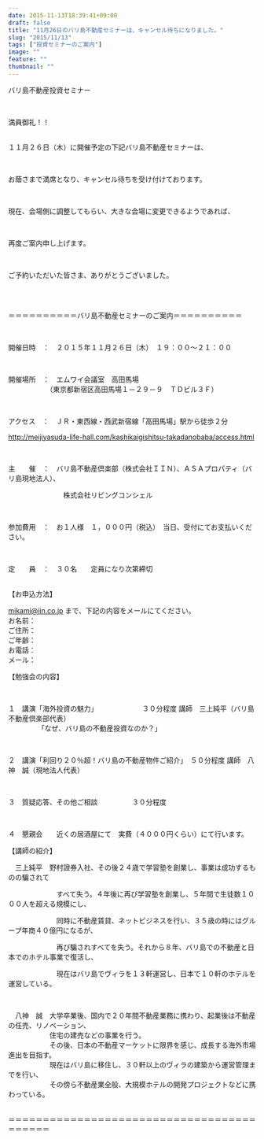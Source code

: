 ```yaml
---
date: 2015-11-13T18:39:41+09:00
draft: false
title: "11月26日のバリ島不動産セミナーは、キャンセル待ちになりました。"
slug: "2015/11/13"
tags: ["投資セミナーのご案内"]
image: ""
feature: ""
thumbnail: ""
---
```

<p>バリ島不動産投資セミナー</p><br/><p>満員御礼！！</p><p><br/>１１月２６日（木）に開催予定の下記バリ島不動産セミナーは、</p><br/><p>お蔭さまで満席となり、キャンセル待ちを受け付けております。</p><br/><p>現在、会場側に調整してもらい、大きな会場に変更できるようであれば、</p><br/><p>再度ご案内申し上げます。</p><br/><p>ご予約いただいた皆さま、ありがとうございました。</p><br/><br/><p>＝＝＝＝＝＝＝＝＝＝バリ島不動産セミナーのご案内＝＝＝＝＝＝＝＝＝＝</p><br/><p>開催日時　：　２０１５年１１月２６日（木）　１９：００～２１：００</p><br/><p>開催場所　：　エムワイ会議室　高田馬場<br/> 　　　　　　（東京都新宿区高田馬場１－２９－９　ＴＤビル３Ｆ）</p><br/><p>アクセス　：　ＪＲ・東西線・西武新宿線「高田馬場」駅から徒歩２分</p><p><a href="access.html">http://meijiyasuda-life-hall.com/kashikaigishitsu-takadanobaba/access.html</a></p><br/><p>主　　催　：　バリ島不動産倶楽部（株式会社ＩＩＮ）、ＡＳＡプロパティ（バリ島現地法人）、</p><p>　　　　　　　　株式会社リビングコンシェル</p><br/><p>参加費用　：　お１人様　１，０００円（税込）　当日、受付にてお支払いください。</p><br/><p>定　　員　：　３０名　　定員になり次第締切</p><p><br/>【お申込方法】</p><p><a href="mailto:mikami@iin.co.jp">mikami@iin.co.jp</a> まで、下記の内容をメールにてください。<br/>お名前：<br/>ご住所：<br/>ご年齢：<br/>お電話：<br/>メール：<br/> </p><p>【勉強会の内容】</p><br/><p>１　講演「海外投資の魅力」　　　　　　　３０分程度 講師　三上純平（バリ島不動産倶楽部代表）<br/> 　　　　 「なぜ、バリ島の不動産投資なのか？」</p><br/><p>２　講演「利回り２０％超！バリ島の不動産物件ご紹介」　５０分程度 講師　八神　誠（現地法人代表）</p><br/><p>３　質疑応答、その他ご相談　　　　　３０分程度</p><br/><p>４　懇親会　　近くの居酒屋にて　実費（４０００円くらい）にて行います。</p><p> </p><p>【講師の紹介】</p><p>　三上純平　野村證券入社、その後２４歳で学習塾を創業し、事業は成功するものの騙されて</p><p>　　　　　　　すべて失う。４年後に再び学習塾を創業し、５年間で生徒数１０００人を超える規模にし、</p><p>　　　　　　　同時に不動産賃貸、ネットビジネスを行い、３５歳の時にはグループ年商４０億円になるが、</p><p>　　　　　　　再び騙されすべてを失う。それから８年、バリ島での不動産と日本でのホテル事業で復活し、　　　　　　　　</p><p>　　　　　　　現在はバリ島でヴィラを１３軒運営し、日本で１０軒のホテルを運営している。</p><br/><p>　八神　誠　大学卒業後、国内で２０年間不動産業務に携わり、起業後は不動産の任売、リノベーション、<br/>　　　　　　住宅の建売などの事業を行う。<br/>　　　　　　その後、日本の不動産マーケットに限界を感じ、成長する海外市場進出を目指す。<br/>　　　　　　現在はバリ島に移住し、３０軒以上のヴィラの建築から運営管理までを行い、<br/>　　　　　　その傍ら不動産業全般、大規模ホテルの開発プロジェクトなどに携わっている。</p><p><br/>＝＝＝＝＝＝＝＝＝＝＝＝＝＝＝＝＝＝＝＝＝＝＝＝＝＝＝＝＝＝＝＝＝＝＝＝＝＝＝＝＝＝<br/></p>

